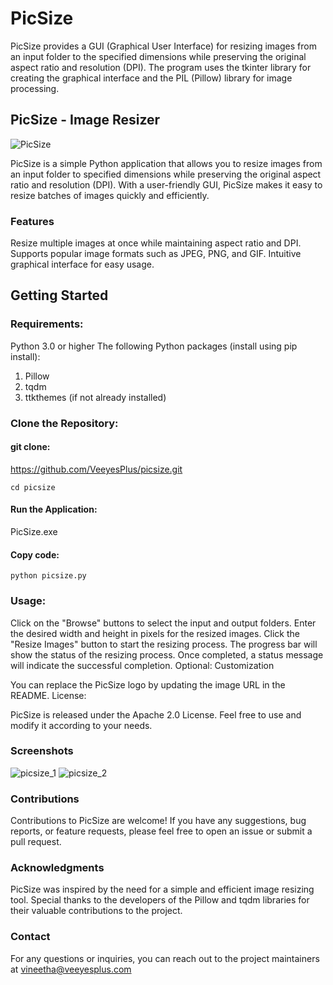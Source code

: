 # PicSize
PicSize provides a GUI (Graphical User Interface) for resizing images from an input folder to the specified dimensions while preserving the original aspect ratio and resolution (DPI). The program uses the tkinter library for creating the graphical interface and the PIL (Pillow) library for image processing.

## PicSize - Image Resizer

![PicSize](https://github.com/VeeyesPlus/PicSize/assets/129393961/d8f0d6d7-d05b-4f84-975b-d25dfbed6a00)

PicSize is a simple Python application that allows you to resize images from an input folder to specified dimensions while preserving the original aspect ratio and resolution (DPI). With a user-friendly GUI, PicSize makes it easy to resize batches of images quickly and efficiently.

### Features
Resize multiple images at once while maintaining aspect ratio and DPI.
Supports popular image formats such as JPEG, PNG, and GIF.
Intuitive graphical interface for easy usage.

## Getting Started

### Requirements:

Python 3.0 or higher
The following Python packages (install using pip install):
1. Pillow
2. tqdm
3. ttkthemes (if not already installed)

### Clone the Repository:

#### git clone:  
https://github.com/VeeyesPlus/picsize.git
```				
cd picsize
```
#### Run the Application: 
PicSize.exe

#### Copy code:
```
python picsize.py
```
### Usage:

Click on the "Browse" buttons to select the input and output folders.
Enter the desired width and height in pixels for the resized images.
Click the "Resize Images" button to start the resizing process.
The progress bar will show the status of the resizing process.
Once completed, a status message will indicate the successful completion.
Optional: Customization

You can replace the PicSize logo by updating the image URL in the README.
License:

PicSize is released under the Apache 2.0 License. Feel free to use and modify it according to your needs.

### Screenshots

![picsize_1](https://github.com/VeeyesPlus/PicSize/assets/129393961/0b5fd1d0-765b-48a5-bcb8-14b4f67df651)
![picsize_2](https://github.com/VeeyesPlus/PicSize/assets/129393961/bbcbdac3-a0ed-4c9c-95ee-d23a5651ce75)

### Contributions
Contributions to PicSize are welcome! If you have any suggestions, bug reports, or feature requests, please feel free to open an issue or submit a pull request.

### Acknowledgments
PicSize was inspired by the need for a simple and efficient image resizing tool. Special thanks to the developers of the Pillow and tqdm libraries for their valuable contributions to the project.

### Contact
For any questions or inquiries, you can reach out to the project maintainers at vineetha@veeyesplus.com
